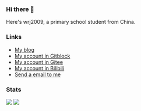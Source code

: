 ### Hi there 👋
Here's wrj2009, a primary school student from China. 

### Links
- [My blog](https://wrj2009.github.io)  
- [My account in Gitblock](https://gitblock.cn/Users/1112718)  
- [My account in Gitee](https://gitee.com/wrj2009)  
- [My account in Bilibili](https://space.bilibili.com/667011224)  
- [Send a email to me](mailto:wrj-2009@qq.com)  

### Stats
[![](https://github-readme-stats.vercel.app/api?username=wrj2009&show_icons=true&bg_color=0d1117&text_color=c8d0d8&icon_color=58a5fe)](https://github-readme-stats.vercel.app/api?username=wrj2009&show_icons=true&bg_color=0d1117&text_color=c8d0d8&icon_color=58a5fe)
[![](https://github-readme-stats.vercel.app/api/top-langs/?username=wrj2009&bg_color=0d1117&text_color=c8d0d8&layout=compact)](https://github-readme-stats.vercel.app/api/top-langs/?username=wrj2009&bg_color=0d1117&text_color=c8d0d8&layout=compact)

